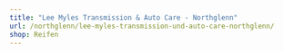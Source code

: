 ```yaml
---
title: "Lee Myles Transmission & Auto Care - Northglenn"
url: /northglenn/lee-myles-transmission-und-auto-care-northglenn/
shop: Reifen
---
```

